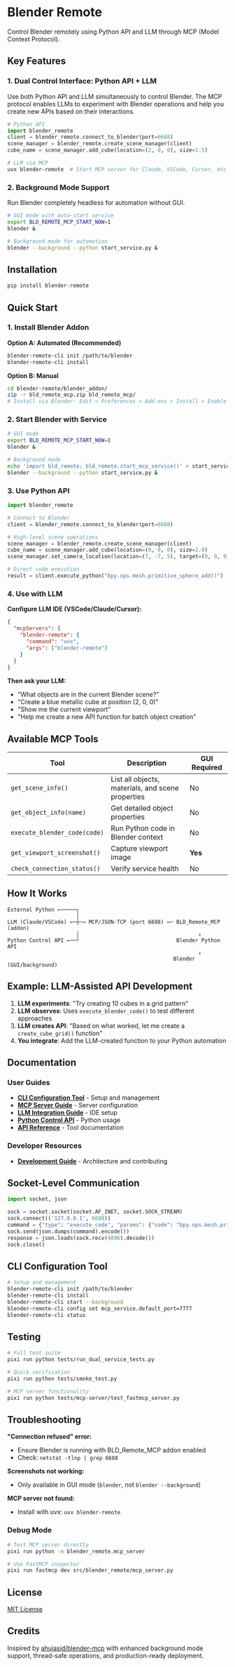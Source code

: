 # Blender Remote

Control Blender remotely using Python API and LLM through MCP (Model Context Protocol).

## Key Features

### 1. **Dual Control Interface: Python API + LLM**
Use both Python API and LLM simultaneously to control Blender. The MCP protocol enables LLMs to experiment with Blender operations and help you create new APIs based on their interactions.

```python
# Python API
import blender_remote
client = blender_remote.connect_to_blender(port=6688)
scene_manager = blender_remote.create_scene_manager(client)
cube_name = scene_manager.add_cube(location=(2, 0, 0), size=1.5)
```

```bash
# LLM via MCP
uvx blender-remote  # Start MCP server for Claude, VSCode, Cursor, etc.
```

### 2. **Background Mode Support**
Run Blender completely headless for automation without GUI.

```bash
# GUI mode with auto-start service
export BLD_REMOTE_MCP_START_NOW=1
blender &

# Background mode for automation
blender --background --python start_service.py &
```

## Installation

```bash
pip install blender-remote
```

## Quick Start

### 1. Install Blender Addon

**Option A: Automated (Recommended)**
```bash
blender-remote-cli init /path/to/blender
blender-remote-cli install
```

**Option B: Manual**
```bash
cd blender-remote/blender_addon/
zip -r bld_remote_mcp.zip bld_remote_mcp/
# Install via Blender: Edit > Preferences > Add-ons > Install > Enable "BLD Remote MCP"
```

### 2. Start Blender with Service

```bash
# GUI mode
export BLD_REMOTE_MCP_START_NOW=1
blender &

# Background mode
echo 'import bld_remote; bld_remote.start_mcp_service()' > start_service.py
blender --background --python start_service.py &
```

### 3. Use Python API

```python
import blender_remote

# Connect to Blender
client = blender_remote.connect_to_blender(port=6688)

# High-level scene operations
scene_manager = blender_remote.create_scene_manager(client)
cube_name = scene_manager.add_cube(location=(0, 0, 0), size=2.0)
scene_manager.set_camera_location(location=(7, -7, 5), target=(0, 0, 0))

# Direct code execution
result = client.execute_python("bpy.ops.mesh.primitive_sphere_add()")
```

### 4. Use with LLM

**Configure LLM IDE (VSCode/Claude/Cursor):**
```json
{
  "mcpServers": {
    "blender-remote": {
      "command": "uvx",
      "args": ["blender-remote"]
    }
  }
}
```

**Then ask your LLM:**
- "What objects are in the current Blender scene?"
- "Create a blue metallic cube at position (2, 0, 0)"
- "Show me the current viewport"
- "Help me create a new API function for batch object creation"

## Available MCP Tools

| Tool | Description | GUI Required |
|------|-------------|--------------|
| `get_scene_info()` | List all objects, materials, and scene properties | No |
| `get_object_info(name)` | Get detailed object properties | No |
| `execute_blender_code(code)` | Run Python code in Blender context | No |
| `get_viewport_screenshot()` | Capture viewport image | **Yes** |
| `check_connection_status()` | Verify service health | No |

## How It Works

```
External Python ←─────┐
                      │
LLM (Claude/VSCode) ←─┼─→ MCP/JSON-TCP (port 6688) ←─ BLD_Remote_MCP (addon)
                      │                                      ↓
Python Control API ←──┘                               Blender Python API
                                                             ↓
                                                     Blender (GUI/background)
```

## Example: LLM-Assisted API Development

1. **LLM experiments**: "Try creating 10 cubes in a grid pattern"
2. **LLM observes**: Uses `execute_blender_code()` to test different approaches
3. **LLM creates API**: "Based on what worked, let me create a `create_cube_grid()` function"
4. **You integrate**: Add the LLM-created function to your Python automation

## Documentation

### User Guides
- **[CLI Configuration Tool](cli-tool.md)** - Setup and management
- **[MCP Server Guide](mcp-server.md)** - Server configuration
- **[LLM Integration Guide](llm-integration.md)** - IDE setup
- **[Python Control API](python-control-api.md)** - Python usage
- **[API Reference](api-reference.md)** - Tool documentation

### Developer Resources
- **[Development Guide](development.md)** - Architecture and contributing

## Socket-Level Communication

```python
import socket, json

sock = socket.socket(socket.AF_INET, socket.SOCK_STREAM)
sock.connect(('127.0.0.1', 6688))
command = {"type": "execute_code", "params": {"code": "bpy.ops.mesh.primitive_cube_add()"}}
sock.send(json.dumps(command).encode())
response = json.loads(sock.recv(4096).decode())
sock.close()
```

## CLI Configuration Tool

```bash
# Setup and management
blender-remote-cli init /path/to/blender
blender-remote-cli install
blender-remote-cli start --background
blender-remote-cli config set mcp_service.default_port=7777
blender-remote-cli status
```

## Testing

```bash
# Full test suite
pixi run python tests/run_dual_service_tests.py

# Quick verification
pixi run python tests/smoke_test.py

# MCP server functionality
pixi run python tests/mcp-server/test_fastmcp_server.py
```

## Troubleshooting

**"Connection refused" error:**
- Ensure Blender is running with BLD_Remote_MCP addon enabled
- Check: `netstat -tlnp | grep 6688`

**Screenshots not working:**
- Only available in GUI mode (`blender`, not `blender --background`)

**MCP server not found:**
- Install with uvx: `uvx blender-remote`

### Debug Mode

```bash
# Test MCP server directly
pixi run python -m blender_remote.mcp_server

# Use FastMCP inspector
pixi run fastmcp dev src/blender_remote/mcp_server.py
```

## License

[MIT License](../LICENSE)

## Credits

Inspired by [ahujasid/blender-mcp](https://github.com/ahujasid/blender-mcp) with enhanced background mode support, thread-safe operations, and production-ready deployment.
